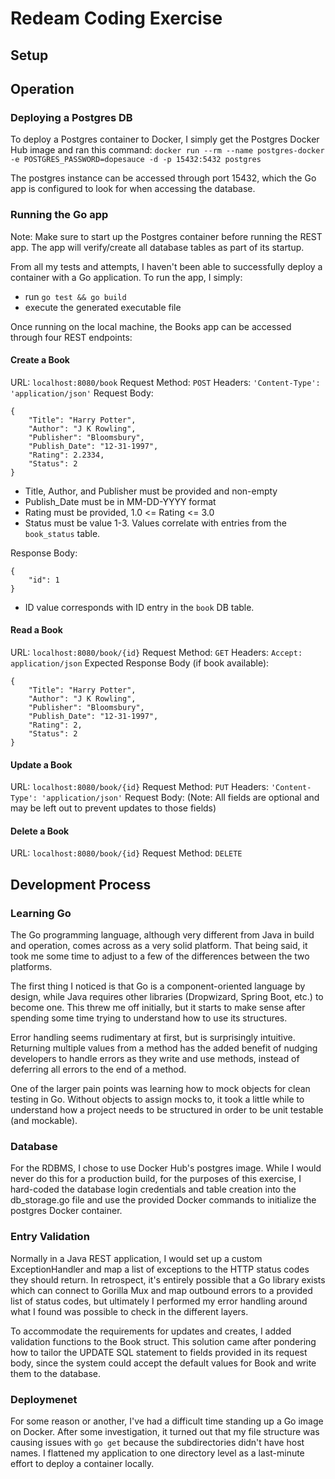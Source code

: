 # Redeam Coding Exercise  
## Setup

## Operation

### Deploying a Postgres DB
To deploy a Postgres container to Docker, I simply get the Postgres Docker Hub image and ran this command:
`docker run --rm --name postgres-docker -e POSTGRES_PASSWORD=dopesauce -d -p 15432:5432 postgres`

The postgres instance can be accessed through port 15432, which the Go app is configured to look for when accessing the database.

### Running the Go app
Note: Make sure to start up the Postgres container before running the REST app.  The app will verify/create all database tables as part of its startup.

From all my tests and attempts, I haven't been able to successfully deploy a container with a Go application.
To run the app, I simply:
 * run `go test && go build`
 * execute the generated executable file

Once running on the local machine, the Books app can be accessed through four REST endpoints:

#### Create a Book
URL: `localhost:8080/book`
Request Method: `POST`
Headers: `'Content-Type': 'application/json'`
Request Body:
```
{
	"Title": "Harry Potter",
	"Author": "J K Rowling",
	"Publisher": "Bloomsbury",
	"Publish_Date": "12-31-1997",
	"Rating": 2.2334,
	"Status": 2
}
```
 * Title, Author, and Publisher must be provided and non-empty
 * Publish_Date must be in MM-DD-YYYY format
 * Rating must be provided, 1.0 <= Rating <= 3.0
 * Status must be value 1-3.  Values correlate with entries from the `book_status` table.

Response Body:
```
{
	"id": 1
}
```
 * ID value corresponds with ID entry in the `book` DB table.

#### Read a Book
URL: `localhost:8080/book/{id}`
Request Method: `GET`
Headers: `Accept: application/json`
Expected Response Body (if book available):
```
{
	"Title": "Harry Potter",
	"Author": "J K Rowling",
	"Publisher": "Bloomsbury",
	"Publish_Date": "12-31-1997",
	"Rating": 2,
	"Status": 2
}
```

#### Update a Book
URL: `localhost:8080/book/{id}`
Request Method: `PUT`
Headers: `'Content-Type': 'application/json'`
Request Body: (Note: All fields are optional and may be left out to prevent updates to those fields)

#### Delete a Book
URL: `localhost:8080/book/{id}`
Request Method: `DELETE`

## Development Process

### Learning Go
The Go programming language, although very different from Java in build and operation, comes across as a very solid platform.  That being said, it took me some time to adjust to a few of the differences between the two platforms.

The first thing I noticed is that Go is a component-oriented language by design, while Java requires other libraries (Dropwizard, Spring Boot, etc.) to become one.  This threw me off initially, but it starts to make sense after spending some time trying to understand how to use its structures.

Error handling seems rudimentary at first, but is surprisingly intuitive.  Returning multiple values from a method has the added benefit of nudging developers to handle errors as they write and use methods, instead of deferring all errors to the end of a method.

One of the larger pain points was learning how to mock objects for clean testing in Go.  Without objects to assign mocks to, it took a little while to understand how a project needs to be structured in order to be unit testable (and mockable).

### Database
For the RDBMS, I chose to use Docker Hub's postgres image.  While I would never do this for a production build, for the purposes of this exercise, I hard-coded the database login credentials and table creation into the db_storage.go file and use the provided Docker commands to initialize the postgres Docker container.

### Entry Validation
Normally in a Java REST application, I would set up a custom ExceptionHandler and map a list of exceptions to the HTTP status codes they should return.  In retrospect, it's entirely possible that a Go library exists which can connect to Gorilla Mux and map outbound errors to a provided list of status codes, but ultimately I performed my error handling around what I found was possible to check in the different layers.

To accommodate the requirements for updates and creates, I added validation functions to the Book struct.  This solution came after pondering how to tailor the UPDATE SQL statement to fields provided in its request body, since the system could accept the default values for Book and write them to the database.

### Deploymenet
For some reason or another, I've had a difficult time standing up a Go image on Docker.  After some investigation, it turned out that my file structure was causing issues with `go get` because the subdirectories didn't have host names.  I flattened my application to one directory level as a last-minute effort to deploy a container locally.